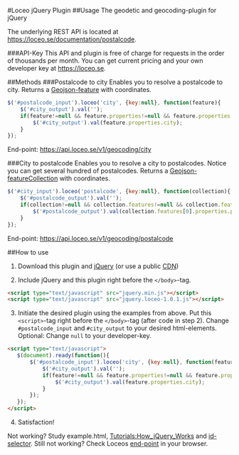 #Loceo jQuery Plugin
##Usage
The geodetic and geocoding-plugin for jQuery

The underlying REST API is located at https://loceo.se/documentation/postalcode.

###API-Key
This API and plugin is free of charge for requests in the order of thousands per month. You can get current pricing and your own developer key at https://loceo.se.


##Methods
###Postalcode to city
Enables you to resolve a postalcode to city. Returns a [Geojson-feature](http://www.geojson.org/geojson-spec.html#feature-objects) with coordinates.

```javascript
$('#postalcode_input').loceo('city', {key:null}, function(feature){
	$('#city_output').val('');
	if(feature!=null && feature.properties!=null && feature.properties.city!=null){
		$('#city_output').val(feature.properties.city);
	}
});
```

End-point: https://api.loceo.se/v1/geocoding/city

###City to postalcode
Enables you to resolve a city to postalcodes. Notice you can get several hundred of postalcodes. Returns a [Geojson-featureCollection](http://www.geojson.org/geojson-spec.html#feature-collection-objects) with coordinates.

```javascript
$('#city_input').loceo('postalcode', {key:null}, function(collection){
	$('#postalcode_output').val('');
	if(collection!=null && collection.features!=null && collection.features.length>0){
		$('#postalcode_output').val(collection.features[0].properties.postalcode);
	}
});
```

End-point: https://api.loceo.se/v1/geocoding/postalcode

##How to use
1. Download this plugin and [jQuery](http://jquery.com) (or use a public [CDN](http://jquery.com/download/))

2. Include jQuery and this plugin right before the `</body>`-tag.

 ```html
 <script type="text/javascript" src="jquery.min.js"></script>
 <script type="text/javascript" src="jquery.loceo-1.0.1.js"></script>
 ```

3. Initiate the desired plugin using the examples from above. Put this `<script>`-tag right before the `</body>`-tag (after code in step 2). Change `#postalcode_input` and `#city_output` to your desired html-elements. Optional: Change `null` to your developer-key.

 ```html
 <script type="text/javascript">
	$(document).ready(function(){
		$('#postalcode_input').loceo('city', {key:null}, function(feature){
			$('#city_output').val('');
			if(feature!=null && feature.properties!=null && feature.properties.city!=null){
				$('#city_output').val(feature.properties.city);
			}
		});
	});
 </script>
 ```

4. Satisfaction!

Not working? Study example.html, [Tutorials:How_jQuery_Works](http://docs.jquery.com/Tutorials:How_jQuery_Works "docs.jquery.com/Tutorials:How_jQuery_Works") and [id-selector](http://api.jquery.com/id-selector/ "api.jquery.com/id-selector/"). Still not working? Check Loceos [end-point](#methods) in your browser.